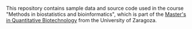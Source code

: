 
This repository contains sample data and source code used in the course 
"Methods in biostatistics and bioinformatics", which is part of the
[Master's in Quantitative Biotechnology](http://master.bifi.es) from the University of Zaragoza.



